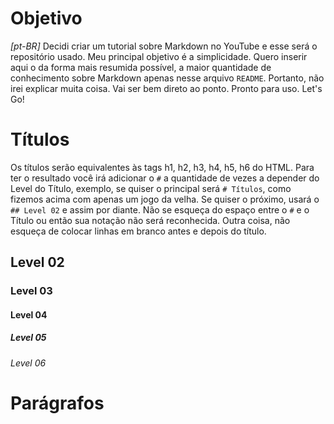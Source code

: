 # Objetivo
_[pt-BR]_ Decidi criar um tutorial sobre Markdown no YouTube e esse será o repositório usado. Meu principal objetivo é a simplicidade. Quero inserir aqui o da forma mais resumida possível, a maior quantidade de conhecimento sobre Markdown apenas nesse arquivo `README`. Portanto, não irei explicar muita coisa. Vai ser bem direto ao ponto. Pronto para uso. Let's Go!

# Títulos

Os títulos serão equivalentes às tags h1, h2, h3, h4, h5, h6 do HTML. Para ter o resultado você irá adicionar o `#` a quantidade de vezes a depender do Level do Título, exemplo, se quiser o principal será `# Títulos`, como fizemos acima com apenas um jogo da velha. Se quiser o próximo, usará o `## Level 02` e assim por diante. Não se esqueça do espaço entre o `#` e o Título ou então sua notação não será reconhecida. Outra coisa, não esqueça de colocar linhas em branco antes e depois do título.

## Level 02

### Level 03

#### Level 04

##### Level 05

###### Level 06

# Parágrafos





